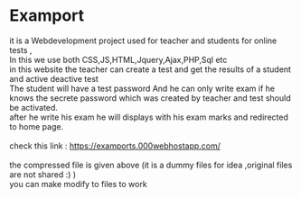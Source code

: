 # Examport
it is a Webdevelopment project used for teacher and students for online tests ,<br>
In this we use both CSS,JS,HTML,Jquery,Ajax,PHP,Sql etc<br>
in this website the teacher can create a test and get the results of a student  and active deactive test <br>
The student will have a test password And he can only write exam if he knows the secrete password which was created by teacher and test should be activated.<br>
after he write his exam  he will displays with his exam marks and redirected to home page. <br>
<br>
check this link : https://examports.000webhostapp.com/<br>
<br>
the compressed file is given above (it is a dummy files for idea ,original files are not shared :)  )<br>
you can make modify  to files to work 
